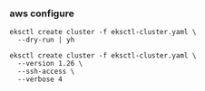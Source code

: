 ### aws configure



```shell
eksctl create cluster -f eksctl-cluster.yaml \
  --dry-run | yh
```

```shell
eksctl create cluster -f eksctl-cluster.yaml \
  --version 1.26 \
  --ssh-access \
  --verbose 4
```